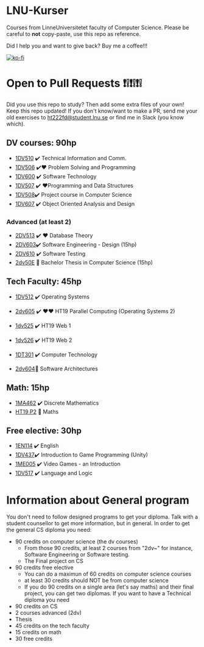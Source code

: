 # LNU-Kurser
Courses from LinneUniversitetet faculty of Computer Science. 
Please be careful to **not** copy-paste, use this repo as reference.   

Did I help you and want to give back? Buy me a coffee!!! 

[![ko-fi](https://www.ko-fi.com/img/githubbutton_sm.svg)](https://ko-fi.com/L3L8118YI)
# Open to Pull Requests :exclamation::grey_exclamation::exclamation::grey_exclamation::exclamation::grey_exclamation:
Did  you use this repo to study? Then add some extra files of your own! Keep this repo updated!
If you don't know/want to make a PR, send me your old exercises to ht222fd@student.lnu.se or find me in Slack (you know which). 

## DV courses: 90hp 
* [1DV510](https://github.com/LenaTevar/LNU-Kurser/tree/master/Kurser/1DV510) :heavy_check_mark: Technical Information and Comm.
* [1DV506](https://github.com/LenaTevar/LNU-Kurser/tree/master/Kurser/1DV506) :heavy_check_mark::heart: Problem Solving and Programming
* [1DV600](https://github.com/LenaTevar/LNU-Kurser/tree/master/Kurser/1DV600) :heavy_check_mark: Software Technology
* [1DV507](https://github.com/LenaTevar/LNU-Kurser/tree/master/Kurser/1DV507) :heavy_check_mark: :heart:Programming and Data Structures
* [1DV508](https://gitlab.com/LenaTevar/508project):heavy_check_mark: Project course in Computer Science
* [1DV607](https://github.com/LenaTevar/LNU-Kurser/tree/master/Kurser/1DV607) :heavy_check_mark:  Object Oriented Analysis and Design
### Advanced (at least 2)
* [2DV513](https://github.com/LenaTevar/LNU-Kurser/tree/master/Kurser/2dv513%20-%20DB)  ✔️ ❤️ Database Theory
* [2DV603](https://github.com/LenaTevar/LNU-Kurser/blob/master/Kurser/2dv603/2dv603-README.md):heavy_check_mark: Software Engineering - Design	(15hp)
* [2DV610](https://github.com/LenaTevar/LNU-Kurser/tree/master/Kurser/2DV610) :heavy_check_mark: Software Testing
* [2dv50E](https://github.com/LenaTevar/LNU-Kurser/blob/master/Kurser/NotFinished.md) 🔄 Bachelor Thesis in Computer Science (15hp)

## Tech Faculty: 45hp
* [1DV512](https://github.com/LenaTevar/LNU-Kurser/tree/master/Kurser/1DV512%20OS) ✔️ Operating Systems
* [2dv605](https://github.com/LenaTevar/2DV605) ✔️ ❤️❤️ HT19 Parallel Computing (Operating Systems 2)

* [1dv525](https://github.com/LenaTevar/LNU-Kurser/tree/master/Kurser/1dv525) ✔️ HT19 Web 1
* [1dv526](https://github.com/LenaTevar/LNU-Kurser/tree/master/Kurser/ServerJS) ✔️ HT19 Web 2
* [1DT301](https://github.com/LenaTevar/LNU-Kurser/tree/master/Kurser/1DT301)  :heavy_check_mark: Computer Technology 
* [2dv604](https://github.com/LenaTevar/LNU-Kurser/blob/master/Kurser/NotFinished.md)🔄  Software Architectures

## Math: 15hp
* [1MA462](https://github.com/LenaTevar/LNU-Kurser/tree/master/Kurser/1MA462) :heavy_check_mark: Discrete Mathematics
* [HT19 P2](https://github.com/LenaTevar/LNU-Kurser/blob/master/Kurser/NotFinished.md) 🔄 Maths

## Free elective: 30hp
* [1EN114](https://github.com/LenaTevar/LNU-Kurser/blob/master/Kurser/1EN114.md) :heavy_check_mark: English
* [1DV437](https://github.com/LenaTevar/Magazon):heavy_check_mark: Introduction to Game Programming (Unity)
* [1ME005](https://github.com/LenaTevar/LNU-Kurser/tree/master/Kurser/1ME005) :heavy_check_mark: Video Games - an Introduction
* [1DV517](https://github.com/LenaTevar/LNU-Kurser/tree/master/Kurser/1DV517) :heavy_check_mark: Language and Logic	

# Information about General program
You don't need to follow designed programs to get your diploma. Talk with a student counsellor to get more information, but in general. In order to get the general CS diploma you need: 
* 90 credits on computer science (the dv courses)
  * From those 90 credits, at least 2 courses from "2dv~" for instance, Software Engineering or Software testing. 
  * The Final project on CS 
* 90 credits free elective
  * You can do a maximun of 60 credits on computer science courses
  * at least 30 credits should NOT be from computer science
  * If you do 90 credits on a single area (let's say maths) and their final project, you can get two diplomas. 
 If you want to have a Technical diploma you need
 * 90 credits on CS
  * 2 courses advanced (2dv)
  * Thesis
 * 45 credits on the tech faculty
 * 15 credits on math
 * 30 free credits
